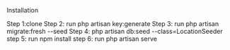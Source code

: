 Installation

Step 1:clone
Step 2: run php artisan key:generate
Step 3: run php artisan migrate:fresh --seed
Step 4: php artisan db:seed --class=LocationSeeder
step 5: run npm install
step 6: run php artisan serve
